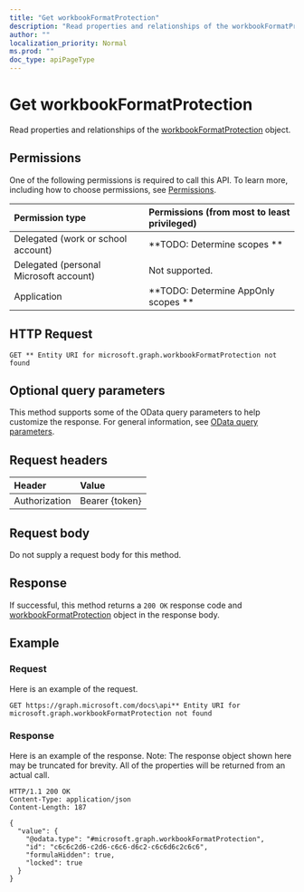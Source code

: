 ```yaml
---
title: "Get workbookFormatProtection"
description: "Read properties and relationships of the workbookFormatProtection object."
author: ""
localization_priority: Normal
ms.prod: ""
doc_type: apiPageType
---
```


# Get workbookFormatProtection

Read properties and relationships of the [workbookFormatProtection](../resources/workbookformatprotection.md) object.

## Permissions
One of the following permissions is required to call this API. To learn more, including how to choose permissions, see [Permissions](/concepts/permissions-reference.md).

|Permission type|Permissions (from most to least privileged)|
|:---|:---|
|Delegated (work or school account)|**TODO: Determine scopes **|
|Delegated (personal Microsoft account)|Not supported.|
|Application|**TODO: Determine AppOnly scopes **|

## HTTP Request
<!-- {
  "blockType": "ignored"
}
-->
``` http
GET ** Entity URI for microsoft.graph.workbookFormatProtection not found
```

## Optional query parameters
This method supports some of the OData query parameters to help customize the response. For general information, see [OData query parameters](/graph/query-parameters).

## Request headers
|Header|Value|
|:---|:---|
|Authorization|Bearer {token}|

## Request body
Do not supply a request body for this method.

## Response
If successful, this method returns a `200 OK` response code and [workbookFormatProtection](../resources/workbookformatprotection.md) object in the response body.

## Example

### Request
Here is an example of the request.
<!-- {
  "blockType": "request",
  "name": "get_workbookformatprotection"
}
-->
``` http
GET https://graph.microsoft.com/docs\api** Entity URI for microsoft.graph.workbookFormatProtection not found
```

### Response
Here is an example of the response. Note: The response object shown here may be truncated for brevity. All of the properties will be returned from an actual call.
<!-- {
  "blockType": "response",
  "truncated": true,
  "@odata.type": "microsoft.graph.workbookFormatProtection"
}
-->
``` http
HTTP/1.1 200 OK
Content-Type: application/json
Content-Length: 187

{
  "value": {
    "@odata.type": "#microsoft.graph.workbookFormatProtection",
    "id": "c6c6c2d6-c2d6-c6c6-d6c2-c6c6d6c2c6c6",
    "formulaHidden": true,
    "locked": true
  }
}
```

